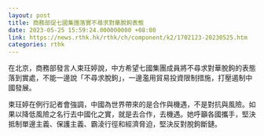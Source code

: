 ```yaml
---
layout: post
title: 商務部促七國集團落實不尋求對華脫鉤表態
date: 2023-05-25 15:59:24.000000000 +08:00
link: https://news.rthk.hk/rthk/ch/component/k2/1702123-20230525.htm
categories: rthk
---
```


在北京，商務部發言人束玨婷說，中方希望七國集團成員將不尋求對華脫鉤的表態落到實處，不能一邊說「不尋求脫鉤」，一邊濫用貿易投資限制措施，打壓遏制中國發展。

束玨婷在例行記者會強調，中國為世界帶來的是合作與機遇，不是對抗與風險。如果以降低風險之名行去中國化之實，就是去合作，去機遇。她呼籲各國攜手，堅決抵制單邊主義、保護主義、霸淩行徑和經濟脅迫，堅決反對脫鉤斷鏈。
